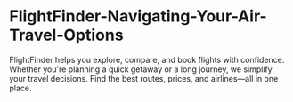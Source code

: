 # FlightFinder-Navigating-Your-Air-Travel-Options
FlightFinder helps you explore, compare, and book flights with confidence. Whether you're planning a quick getaway or a long journey, we simplify your travel decisions. Find the best routes, prices, and airlines—all in one place.
